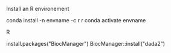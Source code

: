 Install an R environement

conda install -n envname -c r r
conda activate envname



R

install.packages("BiocManager")
BiocManager::install("dada2")
